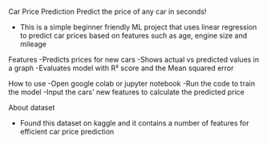 Car Price Prediction 
Predict the price of any car in seconds!
- This is a simple beginner friendly ML project that uses linear regression to predict car prices based on features such as age, engine size and mileage

Features
-Predicts prices for new cars
-Shows actual vs predicted values in a graph
-Evaluates model with R² score and the Mean squared error

How to use 
-Open google colab or jupyter notebook
-Run the code to train the model
-Input the cars' new features to calculate the predicted price 

About dataset 
- Found this dataset on kaggle and it contains a number of features for efficient car price prediction

